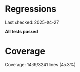 # Regressions

Last checked: 2025-04-27

**All tests passed**
# Coverage

Coverage: 1469/3241 lines (45.3%)
